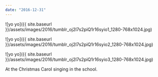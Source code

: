 ```yaml
---
date: "2016-12-31"
---
```


![yo yo]({{ site.baseurl }}/assets/images/2016/tumblr_oj2l7s2piQ1r16syio1_1280-768x1024.jpg)

![yo yo]({{ site.baseurl }}/assets/images/2016/tumblr_oj2l7s2piQ1r16syio2_1280-768x1024.jpg)

![yo yo]({{ site.baseurl }}/assets/images/2016/tumblr_oj2l7s2piQ1r16syio3_1280-768x1024.jpg)

At the Christmas Carol singing in the school.
